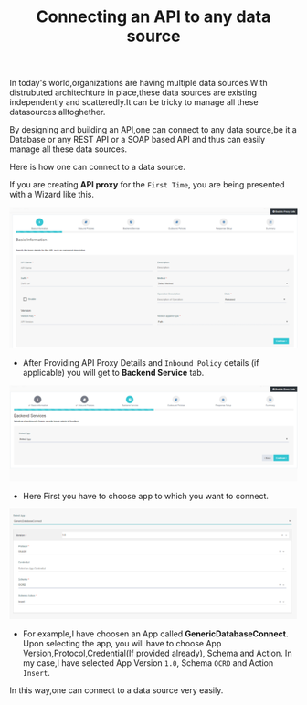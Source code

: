 ﻿---
title: "Connecting an API to any data source"
toc: true
tag: developers
category: "API Management"
menus: 
    howtoapi:
        icon: fa fa-gg
        category: "How to guides"
        title: "Connecting to external data source" 
---

In today's world,organizations are having multiple data sources.With distrubuted architechture in place,these data sources are existing independently and scatteredly.It can be tricky to manage all these datasources alltoghether.

By designing and building an API,one can connect to any data source,be it a Database or any REST API or a SOAP based API and thus can easily manage all these data sources.

Here is how one can connect to a data source.

If you are creating **API proxy** for the `First Time`, you are being presented with a Wizard like this.

![How To Connect Data Source Wizard](../media/HowToConnectDataSource-Wizard.PNG)

 * After Providing API Proxy Details and `Inbound Policy` details (if applicable) you will get to **Backend Service** tab.
 

![How To Connect Data Source Selectapp](../media/HowToConnectDataSource-selectapp.PNG)

 * Here First you have to choose app to which you want to connect.

![How To Connect Data Source Appandappversion](../media/HowToConnectDataSource-appandappversion.PNG)

 * For example,I have choosen an App called **GenericDatabaseConnect**. Upon selecting the app, you will have to choose
   App Version,Protocol,Credential(If provided already), Schema and Action. In my case,I have selected App Version `1.0`,
   Schema `OCRD` and Action `Insert`.

In this way,one can connect to a data source very easily.